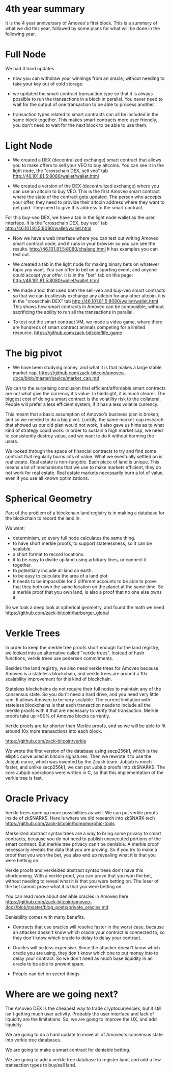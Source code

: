 4th year summary
================

It is the 4 year anniversary of Amoveo's first block. This is a summary of what we did this year, followed by some plans for what will be done in the following year.

Full Node
============

We had 3 hard updates. 

* now you can withdraw your winnings from an oracle, without needing to take your key out of cold storage.

* we updated the smart contract transaction type so that it is always possible to run the transactions in a block in parallel. You never need to wait for the output of one transaction to be able to process another.

* transaction types related to smart contracts can all be included in the same block together. This makes smart contracts more user friendly, you don't need to wait for the next block to be able to use them.

Light Node
=============

* We created a DEX (decentralized exchange) smart contract that allows you to make offers to sell your VEO to buy altcoins.
You can see it in the light node, the "crosschain DEX, sell veo" tab http://46.101.81.5:8080/wallet/wallet.html

* We created a version of the DEX (decentralized exchange) where you can use an altcoin to buy VEO. This is the first Amoveo smart contract where the state of the contract gets updated. The person who accepts your offer, they need to provide their altcoin address where they want to get paid. They need to give this address to the smart contract.

For this buy-veo DEX, we have a tab in the light node wallet as the user interface. It is the "crosschain DEX, buy veo" tab http://46.101.81.5:8080/wallet/wallet.html

* Now we have a web interface where you can test out writing Amoveo smart contract code, and it runs in your browser so you can see the results. http://46.101.81.5:8080/chalang.html It has examples you can test out.

* We created a tab in the light node for making binary bets on whatever topic you want. You can offer to bet on a sporting event, and anyone could accept your offer. it is in the "bet" tab on this page: http://46.101.81.5:8080/wallet/wallet.html

* We made a tool that used both the sell-veo and buy-veo smart contracts so that we can trustlessly exchange any altcoin for any other altcoin. it is in the "crosschain DEX" tab http://46.101.81.5:8080/wallet/wallet.html
This shows how smart contracts in Amoveo can be composible, without sacrificing the ability to run all the transactions in parallel.

* To test out the smart contract VM, we made a video game, where there are hundreds of smart contract animals competing for a limited resource. https://github.com/zack-bitcoin/life_game


The big pivot
=========

* We have been studying money, and what it is that makes a large stable market cap. https://github.com/zack-bitcoin/amoveo-docs/blob/master/basics/market_cap.md

We can to the surprising conclusion that efficient/affordable smart contracts are not what give the currency it's value.
In hindsight, it is much clearer.
The biggest cost of doing a smart contract is the volatility risk to the collateral. People will prefer a less efficient system, if it has a less volatile currency.

This meant that a basic assumption of Amoveo's business plan is broken, and so we needed to do a big pivot.
Luckily, the same market-cap research that showed us our old plan would not work, it also gave us hints as to what kind of strategy could work.
In order to sustain a high market cap, we need to consistently destroy value, and we want to do it without harming the users.

We looked through the space of financial contracts to try and find some contract that regularly burns lots of value.
What we eventually settled on is real estate.
Real estate is non-fungible. Each piece of land is unique. This means a lot of mechanisms that we use to make markets efficient, they do not work for real estate.
Real estate markets necessarily burn a lot of value, even if you use all known optimizations.


Spherical Geometry
===========

Part of the problem of a blockchain land registry is in making a database for the blockchain to record the land in.

We want:
* determinism, so every full node calculates the same thing.
* to have short merkle proofs, to support statelessness, so it can be scalable.
* a short format to record locations.
* it to be easy to divide up land using arbitrary lines, or connect it together.
* to potentially include all land on earth.
* to be easy to calculate the area of a land plot.
* It needs to be impossible for 2 different accounts to be able to prove that they both own the same location on the planet at the same time. So a merkle proof that you own land, is also a proof that no one else owns it.

So we took a deep look at spherical geometry, and found the math we need https://github.com/zack-bitcoin/harberger_global


Verkle Trees
=============

In order to keep the merkle tree proofs short enough for the land registry, we looked into an alternative called "verkle trees".
Instead of hash functions, verkle trees use pedersen commitments.

Besides the land registry, we also need verkle trees for Amoveo because Amoveo is a stateless blockchain, and verkle trees are around a 10x scalability improvement for this kind of blockchain.

Stateless blockchains do not require their full nodes to maintain any of the consensus state. So you don't need a hard drive, and you need very little ram. It allows Amoveo to be very scalable.
The current limitation with stateless blockchains is that each transaction needs to include all the merkle proofs with it that are necessary to verify that transaction.
Merkle proofs take up >90% of Amoveo blocks currently.

Verkle proofs are far shorter than Merkle proofs, and so we will be able to fit around 10x more transactions into each block.

https://github.com/zack-bitcoin/verkle

We wrote the first version of the database using secp256k1, which is the elliptic curve used in bitcoin signatures.
Then we rewrote it to use the Jubjub curve, which was invented by the Zcash team.
Jubjub is much faster, and unlike secp256k1, we can put Jubjub proofs into zkSNARKS.
The core Jubjub operations were written in C, so that this implementation of the verkle tree is fast.


Oracle Privacy
==========

Verkle trees open up more possibilities as well.
We can put verkle proofs inside of zkSNARKS.
Here is where we did research into zkSNARK tech https://github.com/zack-bitcoin/homomorphic-tools

Merkelized abstract syntax trees are a way to bring some privacy to smart contracts, because you do not need to publish unexecuted portions of the smart contract.
But merkle tree privacy can't be deniable.
A merkle proof necessarily reveals the data that you are proving.
So if you try to make a proof that you won the bet, you also end up revealing what it is that you were betting on.

Verkle proofs and verkleized abstract syntax trees don't have this shortcoming.
With a verkle proof, you can prove that you won the bet, without needing to reveal what it is that you were betting on.
The loser of the bet cannot prove what it is that you were betting on.

You can read more about deniable oracles in Amoveo here: https://github.com/zack-bitcoin/amoveo-docs/blob/master/blog_posts/private_oracles.md


Deniability comes with many benefits.

* Contracts that use oracles will resolve faster in the worst case, because an attacker doesn't know which oracle your contract is connected to, so they don't know which oracle to delay to delay your contract.

* Oracles will be less expensive. Since the attacker doesn't know which oracle you are using, they don't know which one to put money into to delay your contract. So we don't need as much base liquidity in an oracle to be able to prevent spam.

* People can bet on secret things.


Where are we going next?
================

The Amoveo DEX is the cheapest way to trade cryptocurrencies, but it still isn't getting much user activity.
Probably the user interface and lack of liquidity are the limitations.
So, we are going to improve the UX, and add liquidity.

We are going to do a hard update to move all of Amoveo's consensus state into verkle tree databases.

We are going to make a smart contract for deniable betting.

We are going to add a verkle tree database to register land, and add a few transaction types to buy/sell land.


